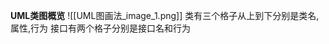 **UML类图概览**
![[UML图画法_image_1.png]]
类有三个格子从上到下分别是类名,属性,行为
接口有两个格子分别是接口名和行为

























